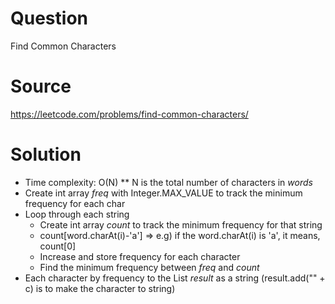 # Question
Find Common Characters

# Source
https://leetcode.com/problems/find-common-characters/

# Solution
 - Time complexity: O(N) ** N is the total number of characters in *words*
 - Create int array *freq* with Integer.MAX_VALUE to track the minimum frequency for each char
 - Loop through each string
   - Create int array *count* to track the minimum frequency for that string
   - count[word.charAt(i)-'a'] => e.g) if the word.charAt(i) is 'a', it means, count[0]
   - Increase and store frequency for each character
   - Find the minimum frequency between *freq* and *count* 
 - Each character by frequency to the List<String> *result* as a string (result.add("" + c) is to make the character to string)